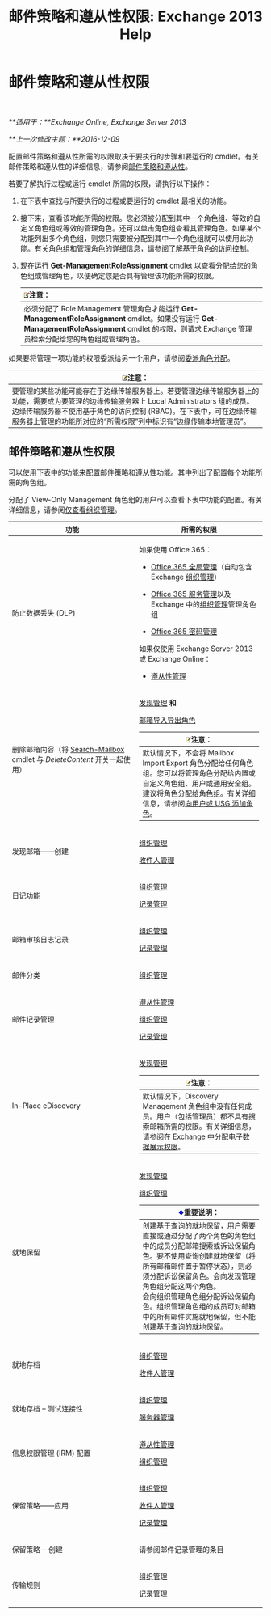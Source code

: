 ﻿---
title: '邮件策略和遵从性权限: Exchange 2013 Help'
TOCTitle: 邮件策略和遵从性权限
ms:assetid: ec4d3b9f-b85a-4cb9-95f5-6fc149c3899b
ms:mtpsurl: https://technet.microsoft.com/zh-cn/library/Dd638205(v=EXCHG.150)
ms:contentKeyID: 50491888
ms.date: 01/11/2018
mtps_version: v=EXCHG.150
ms.translationtype: HT
---

# 邮件策略和遵从性权限

 

_**适用于：**Exchange Online, Exchange Server 2013_

_**上一次修改主题：**2016-12-09_

配置邮件策略和遵从性所需的权限取决于要执行的步骤和要运行的 cmdlet。有关邮件策略和遵从性的详细信息，请参阅[邮件策略和遵从性](messaging-policy-and-compliance-exchange-2013-help.md)。

若要了解执行过程或运行 cmdlet 所需的权限，请执行以下操作：

1.  在下表中查找与所要执行的过程或要运行的 cmdlet 最相关的功能。

2.  接下来，查看该功能所需的权限。您必须被分配到其中一个角色组、等效的自定义角色组或等效的管理角色。还可以单击角色组查看其管理角色。如果某个功能列出多个角色组，则您只需要被分配到其中一个角色组就可以使用此功能。有关角色组和管理角色的详细信息，请参阅[了解基于角色的访问控制](understanding-role-based-access-control-exchange-2013-help.md)。

3.  现在运行 **Get-ManagementRoleAssignment** cmdlet 以查看分配给您的角色组或管理角色，以便确定您是否具有管理该功能所需的权限。
    
    <table>
    <thead>
    <tr class="header">
    <th><img src="images/Bb124558.note(EXCHG.150).gif" title="注意" alt="注意" />注意：</th>
    </tr>
    </thead>
    <tbody>
    <tr class="odd">
    <td>必须分配了 Role Management 管理角色才能运行 <strong>Get-ManagementRoleAssignment</strong> cmdlet。如果没有运行 <strong>Get-ManagementRoleAssignment</strong> cmdlet 的权限，则请求 Exchange 管理员检索分配给您的角色组或管理角色。</td>
    </tr>
    </tbody>
    </table>


如果要将管理一项功能的权限委派给另一个用户，请参阅[委派角色分配](delegate-role-assignments-exchange-2013-help.md)。

<table>
<thead>
<tr class="header">
<th><img src="images/Bb124558.note(EXCHG.150).gif" title="注意" alt="注意" />注意：</th>
</tr>
</thead>
<tbody>
<tr class="odd">
<td>要管理的某些功能可能存在于边缘传输服务器上。若要管理边缘传输服务器上的功能，需要成为要管理的边缘传输服务器上 Local Administrators 组的成员。边缘传输服务器不使用基于角色的访问控制 (RBAC)。在下表中，可在边缘传输服务器上管理的功能所对应的“所需权限”列中标识有“边缘传输本地管理员”。</td>
</tr>
</tbody>
</table>


## 邮件策略和遵从性权限

可以使用下表中的功能来配置邮件策略和遵从性功能。其中列出了配置每个功能所需的角色组。

分配了 View-Only Management 角色组的用户可以查看下表中功能的配置。有关详细信息，请参阅[仅查看组织管理](view-only-organization-management-exchange-2013-help.md)。


<table>
<colgroup>
<col style="width: 50%" />
<col style="width: 50%" />
</colgroup>
<thead>
<tr class="header">
<th>功能</th>
<th>所需的权限</th>
</tr>
</thead>
<tbody>
<tr class="odd">
<td><p>防止数据丢失 (DLP)</p></td>
<td><p>如果使用 Office 365：</p>
<ul>
<li><p><a href="https://go.microsoft.com/fwlink/p/?linkid=335814">Office 365 全局管理</a>（自动包含 Exchange <a href="organization-management-exchange-2013-help.md">组织管理</a>）</p></li>
<li><p><a href="https://go.microsoft.com/fwlink/p/?linkid=335814">Office 365 服务管理</a>以及 Exchange 中的<a href="organization-management-exchange-2013-help.md">组织管理</a>管理角色组</p></li>
<li><p><a href="https://go.microsoft.com/fwlink/p/?linkid=335814">Office 365 密码管理</a></p></li>
</ul>
<p>如果仅使用 Exchange Server 2013 或 Exchange Online：</p>
<ul>
<li><p><a href="compliance-management-exchange-2013-help.md">遵从性管理</a></p></li>
</ul></td>
</tr>
<tr class="even">
<td><p>删除邮箱内容（将 <a href="https://technet.microsoft.com/zh-cn/library/dd298173(v=exchg.150)">Search-Mailbox</a> cmdlet 与 <em>DeleteContent</em> 开关一起使用）</p></td>
<td><p><a href="discovery-management-exchange-2013-help.md">发现管理</a> <strong>和</strong></p>
<p><a href="mailbox-import-export-role-exchange-2013-help.md">邮箱导入导出角色</a></p>
<table>
<thead>
<tr class="header">
<th><img src="images/Bb124558.note(EXCHG.150).gif" title="注意" alt="注意" />注意：</th>
</tr>
</thead>
<tbody>
<tr class="odd">
<td>默认情况下，不会将 Mailbox Import Export 角色分配给任何角色组。您可以将管理角色分配给内置或自定义角色组、用户或通用安全组。建议将角色分配给角色组。有关详细信息，请参阅<a href="add-a-role-to-a-user-or-usg-exchange-2013-help.md">向用户或 USG 添加角色</a>。</td>
</tr>
</tbody>
</table>

</td>
</tr>
<tr class="odd">
<td><p>发现邮箱——创建</p></td>
<td><p><a href="organization-management-exchange-2013-help.md">组织管理</a></p>
<p><a href="recipient-management-exchange-2013-help.md">收件人管理</a></p></td>
</tr>
<tr class="even">
<td><p>日记功能</p></td>
<td><p><a href="organization-management-exchange-2013-help.md">组织管理</a></p>
<p><a href="records-management-exchange-2013-help.md">记录管理</a></p></td>
</tr>
<tr class="odd">
<td><p>邮箱审核日志记录</p></td>
<td><p><a href="organization-management-exchange-2013-help.md">组织管理</a></p>
<p><a href="records-management-exchange-2013-help.md">记录管理</a></p></td>
</tr>
<tr class="even">
<td><p>邮件分类</p></td>
<td><p><a href="organization-management-exchange-2013-help.md">组织管理</a></p></td>
</tr>
<tr class="odd">
<td><p>邮件记录管理</p></td>
<td><p><a href="compliance-management-exchange-2013-help.md">遵从性管理</a></p>
<p><a href="organization-management-exchange-2013-help.md">组织管理</a></p>
<p><a href="records-management-exchange-2013-help.md">记录管理</a></p></td>
</tr>
<tr class="even">
<td><p>In-Place eDiscovery</p></td>
<td><p><a href="discovery-management-exchange-2013-help.md">发现管理</a></p>
<table>
<thead>
<tr class="header">
<th><img src="images/Bb124558.note(EXCHG.150).gif" title="注意" alt="注意" />注意：</th>
</tr>
</thead>
<tbody>
<tr class="odd">
<td>默认情况下，Discovery Management 角色组中没有任何成员。用户（包括管理员）都不具有搜索邮箱所需的权限。有关详细信息，请参阅<a href="assign-ediscovery-permissions-in-exchange-exchange-2013-help.md">在 Exchange 中分配电子数据展示权限</a>。</td>
</tr>
</tbody>
</table>

</td>
</tr>
<tr class="odd">
<td><p>就地保留</p></td>
<td><p><a href="discovery-management-exchange-2013-help.md">发现管理</a></p>
<p><a href="organization-management-exchange-2013-help.md">组织管理</a></p>
<table>
<thead>
<tr class="header">
<th><img src="images/Bb124558.important(EXCHG.150).gif" title="重要说明" alt="重要说明" />重要说明：</th>
</tr>
</thead>
<tbody>
<tr class="odd">
<td>创建基于查询的就地保留，用户需要直接或通过分配了两个角色的角色组中的成员分配邮箱搜索或诉讼保留角色。要不使用查询创建就地保留（将所有邮箱邮件置于暂停状态），则必须分配诉讼保留角色。会向发现管理角色组分配这两个角色。<br />
会向组织管理角色组分配诉讼保留角色。组织管理角色组的成员可对邮箱中的所有邮件实施就地保留，但不能创建基于查询的就地保留。</td>
</tr>
</tbody>
</table>

</td>
</tr>
<tr class="even">
<td><p>就地存档</p></td>
<td><p><a href="organization-management-exchange-2013-help.md">组织管理</a></p>
<p><a href="recipient-management-exchange-2013-help.md">收件人管理</a></p></td>
</tr>
<tr class="odd">
<td><p>就地存档 – 测试连接性</p></td>
<td><p><a href="organization-management-exchange-2013-help.md">组织管理</a></p>
<p><a href="server-management-exchange-2013-help.md">服务器管理</a></p></td>
</tr>
<tr class="even">
<td><p>信息权限管理 (IRM) 配置</p></td>
<td><p><a href="compliance-management-exchange-2013-help.md">遵从性管理</a></p>
<p><a href="organization-management-exchange-2013-help.md">组织管理</a></p></td>
</tr>
<tr class="odd">
<td><p>保留策略——应用</p></td>
<td><p><a href="organization-management-exchange-2013-help.md">组织管理</a></p>
<p><a href="recipient-management-exchange-2013-help.md">收件人管理</a></p>
<p><a href="records-management-exchange-2013-help.md">记录管理</a></p></td>
</tr>
<tr class="even">
<td><p>保留策略 - 创建</p></td>
<td><p>请参阅邮件记录管理的条目</p></td>
</tr>
<tr class="odd">
<td><p>传输规则</p></td>
<td><p><a href="organization-management-exchange-2013-help.md">组织管理</a></p>
<p><a href="records-management-exchange-2013-help.md">记录管理</a></p></td>
</tr>
</tbody>
</table>

